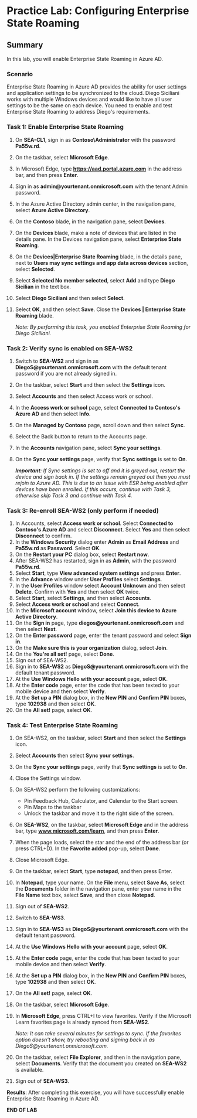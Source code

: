 # Practice Lab: Configuring Enterprise State Roaming

## Summary

In this lab, you will enable Enterprise State Roaming in Azure AD. 

### Scenario

Enterprise State Roaming in Azure AD provides the ability for user settings and application settings to be synchronized to the cloud. Diego Siciliani works with multiple Windows devices and would like to have all user settings to be the same on each device. You need to enable and test Enterprise State Roaming to address Diego's requirements.


### Task 1: Enable Enterprise State Roaming

1.  On **SEA-CL1**, sign in as **Contoso\\Administrator** with the password **Pa55w.rd**.

2. On the taskbar, select **Microsoft Edge**.

3. In Microsoft Edge, type **https://aad.portal.azure.com** in the address bar, and then press **Enter**. 

4. Sign in as **admin\@yourtenant.onmicrosoft.com** with the tenant Admin password.

5. In the Azure Active Directory admin center, in the navigation pane, select **Azure Active Directory**.

6. On the **Contoso** blade, in the navigation pane, select **Devices**.

7. On the **Devices** blade, make a note of devices that are listed in the details pane. In the Devices navigation pane, select **Enterprise State Roaming**.

8. On the **Devices|Enterprise State Roaming** blade, in the details pane, next to **Users may sync settings and app data across devices** section, select **Selected**.

9. Select **Selected No member selected**, select **Add** and type **Diego Sicilian** in the text box.

10. Select **Diego Siciliani** and then select **Select**.

11. Select **OK**, and then select **Save**. Close the **Devices | Enterprise State Roaming** blade.

    _Note: By performing this task, you enabled Enterprise State Roaming for Diego Siciliani._


### Task 2: Verify sync is enabled on SEA-WS2

1.  Switch to **SEA-WS2** and sign in as **DiegoS\@yourtenant.onmicrosoft.com** with the default tenant password if you are not already signed in. 
    
2.  On the taskbar, select **Start** and then select the **Settings** icon. 

3. Select **Accounts** and then select Access work or school. 

4. In the **Access work or school** page, select **Connected to Contoso's Azure AD** and then select **Info**.

5. On the **Managed by Contoso** page, scroll down and then select **Sync**.

6. Select the Back button to return to the Accounts page.

7. In the **Accounts** navigation pane, select **Sync your settings**.

8. On the **Sync your settings** page, verify that **Sync settings** is set to **On**. 

   _**Important**: If Sync settings is set to off and it is greyed out, restart the device and sign back in. If the settings remain greyed out then you must rejoin to Azure AD.  This is due to an issue with ESR being enabled after devices have been enrolled. If this occurs, continue with Task 3, otherwise skip Task 3 and continue with Task 4._

### Task 3: Re-enroll SEA-WS2 (only perform if needed)

1.  In Accounts, select **Access work or school**.  Select **Connected to Contoso's Azure AD** and
    select **Disconnect**. Select **Yes** and then select **Disconnect** to confirm.
2.  In the **Windows Security** dialog enter **Admin** as **Email Address** and **Pa55w.rd** as **Password**. Select **OK**.
3.  On the **Restart your PC** dialog box, select **Restart now**. 
4.  After SEA-WS2 has restarted, sign in as **Admin**, with the password **Pa55w.rd**.
5.  Select **Start**, type **View advanced system settings** and press **Enter**.
6.  In the **Advance** window under **User Profiles** select **Settings**.
7.  In the **User Profiles** window select **Account Unknown** and then select **Delete**. Confirm with **Yes** and then select **OK** twice.
8.  Select **Start**, select **Settings**, and then select **Accounts**.  
9.  Select **Access work or school** and select **Connect**.
10.  In the **Microsoft account** window, select **Join this device to Azure Active Directory**.
11.  On the **Sign in** page, type **diegos\@yourtenant.onmicrosoft.com** and then select **Next**.
12.  On the **Enter password** page, enter the tenant password and select **Sign in**.
13.  On the **Make sure this is your organization** dialog, select **Join**.
14.  On the **You're all set!** page, select **Done**.
15.  Sign out of SEA-WS2.
16.  Sign in to **SEA-WS2** as **DiegoS\@yourtenant.onmicrosoft.com** with the default tenant password.
17.  At the **Use Windows Hello with your account** page, select **OK**.
18.  At the **Enter code** page, enter the code that has been texted to your mobile device and then select **Verify**.
19.  At the **Set up a PIN** dialog box, in the **New PIN** and **Confirm PIN** boxes, type **102938** and then select **OK**.
20.  On the **All set!** page, select **OK**.

### Task 4: Test Enterprise State Roaming

1. On SEA-WS2, on the taskbar, select **Start** and then select the **Settings** icon. 

2. Select **Accounts** then select **Sync your settings**.

3. On the **Sync your settings** page, verify that **Sync settings** is set to **On**. 

4. Close the Settings window.

5. On SEA-WS2 perform the following customizations:

   - Pin Feedback Hub, Calculator, and Calendar to the Start screen.
   - Pin Maps to the taskbar
   - Unlock the taskbar and move it to the right side of the screen.

6. On **SEA-WS2**, on the taskbar, select **Microsoft Edge** and in the address bar, type **www.microsoft.com/learn**, and then press **Enter**. 

7. When the page loads, select the star and the end of the address bar (or press CTRL+D). In the **Favorite added** pop-up, select **Done**.

8. Close Microsoft Edge.

9. On the taskbar, select **Start**, type **notepad**, and then press Enter.

10. In **Notepad**, type your name. On the **File** menu, select **Save As**, select the **Documents** folder in the navigation pane, enter your name in the **File Name** text box, select **Save**, and then close **Notepad**.

11. Sign out of **SEA-WS2**.

12. Switch to **SEA-WS3**. 

13. Sign in to **SEA-WS3** as **DiegoS\@yourtenant.onmicrosoft.com** with the default tenant password.

14. At the **Use Windows Hello with your account** page, select **OK**.

15. At the **Enter code** page, enter the code that has been texted to your mobile device and then select **Verify**.

16. At the **Set up a PIN** dialog box, in the **New PIN** and **Confirm PIN** boxes, type **102938** and then select **OK**.

17. On the **All set!** page, select **OK**.

18. On the taskbar, select **Microsoft Edge**. 
    
19. In **Microsoft Edge**, press CTRL+I to view favorites. Verify if the Microsoft Learn favorites page is already synced from **SEA-WS2**.  

    _Note: It can take several minutes for settings to sync. If the favorites option doesn't show, try rebooting and signing back in as DiegoS\@yourtenant.onmicrosoft.com._

20. On the taskbar, select **File Explorer**, and then in the navigation pane, select **Documents**. Verify that the document you created on **SEA-WS2** is available.

21. Sign out of **SEA-WS3**.

**Results**: After completing this exercise, you will have successfully enable Enterprise State Roaming in Azure AD.


**END OF LAB**
